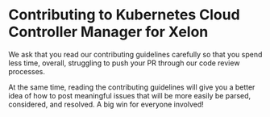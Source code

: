 # Contributing to Kubernetes Cloud Controller Manager for Xelon

We ask that you read our contributing guidelines carefully so that you spend less time, overall, struggling to push your
PR through our code review processes.

At the same time, reading the contributing guidelines will give you a better idea of how to post meaningful issues that
will be more easily be parsed, considered, and resolved. A big win for everyone involved!
